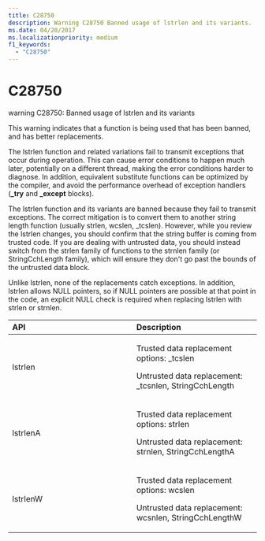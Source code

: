 ```yaml
---
title: C28750
description: Warning C28750 Banned usage of lstrlen and its variants.
ms.date: 04/20/2017
ms.localizationpriority: medium 
f1_keywords: 
  - "C28750"
---
```


# C28750


warning C28750: Banned usage of lstrlen and its variants

This warning indicates that a function is being used that has been banned, and has better replacements.

The lstrlen function and related variations fail to transmit exceptions that occur during operation. This can cause error conditions to happen much later, potentially on a different thread, making the error conditions harder to diagnose. In addition, equivalent substitute functions can be optimized by the compiler, and avoid the performance overhead of exception handlers (**\_try** and **\_except** blocks).

The lstrlen function and its variants are banned because they fail to transmit exceptions. The correct mitigation is to convert them to another string length function (usually strlen, wcslen, \_tcslen). However, while you review the lstrlen changes, you should confirm that the string buffer is coming from trusted code. If you are dealing with untrusted data, you should instead switch from the strlen family of functions to the strnlen family (or StringCchLength family), which will ensure they don't go past the bounds of the untrusted data block.

Unlike lstrlen, none of the replacements catch exceptions. In addition, lstrlen allows NULL pointers, so if NULL pointers are possible at that point in the code, an explicit NULL check is required when replacing lstrlen with strlen or strnlen.

<table>
<colgroup>
<col width="50%" />
<col width="50%" />
</colgroup>
<thead>
<tr class="header">
<th align="left">API</th>
<th align="left">Description</th>
</tr>
</thead>
<tbody>
<tr class="odd">
<td align="left"><p><span id="lstrlen"></span><span id="LSTRLEN"></span>lstrlen</p></td>
<td align="left"><p>Trusted data replacement options: _tcslen</p>
<p>Untrusted data replacement: _tcsnlen, StringCchLength</p></td>
</tr>
<tr class="even">
<td align="left"><p><span id="lstrlenA"></span><span id="lstrlena"></span><span id="LSTRLENA"></span>lstrlenA</p></td>
<td align="left"><p>Trusted data replacement options: strlen</p>
<p>Untrusted data replacement: strnlen, StringCchLengthA</p></td>
</tr>
<tr class="odd">
<td align="left"><p><span id="lstrlenW"></span><span id="lstrlenw"></span><span id="LSTRLENW"></span>lstrlenW</p></td>
<td align="left"><p>Trusted data replacement options: wcslen</p>
<p>Untrusted data replacement: wcsnlen, StringCchLengthW</p></td>
</tr>
</tbody>
</table>

 

 

 





